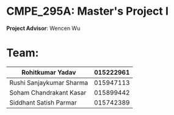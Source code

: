 # CMPE_295A: Master's Project I
 
 
**Project Advisor**: Wencen Wu

# Team:

| Rohitkumar Yadav         | 015222961 |
|--------------------------|-----------|
| Rushi Sanjaykumar Sharma | 015947113 |
| Soham Chandrakant Kasar  | 015899442 |
| Siddhant Satish Parmar   | 015742389 |
